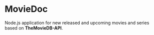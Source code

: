 # MovieDoc
Node.js application for new released and upcoming movies and series based on **TheMovieDB-API**.
